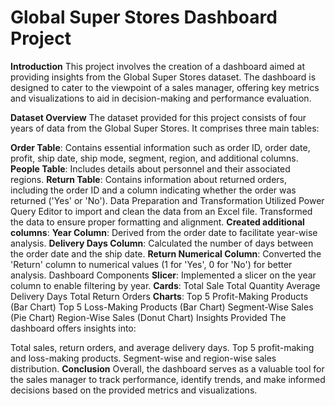 <h1>Global Super Stores Dashboard Project</h1>

**Introduction**
This project involves the creation of a dashboard aimed at providing insights from the Global Super Stores dataset. The dashboard is designed to cater to the viewpoint of a sales manager, offering key metrics and visualizations to aid in decision-making and performance evaluation.

**Dataset Overview**
The dataset provided for this project consists of four years of data from the Global Super Stores. It comprises three main tables:

**Order Table**: Contains essential information such as order ID, order date, profit, ship date, ship mode, segment, region, and additional columns.
**People Table**: Includes details about personnel and their associated regions.
**Return Table**: Contains information about returned orders, including the order ID and a column indicating whether the order was returned ('Yes' or 'No').
Data Preparation and Transformation
Utilized Power Query Editor to import and clean the data from an Excel file.
Transformed the data to ensure proper formatting and alignment.
**Created additional columns**:
**Year Column**: Derived from the order date to facilitate year-wise analysis.
**Delivery Days Column**: Calculated the number of days between the order date and the ship date.
**Return Numerical Column**: Converted the 'Return' column to numerical values (1 for 'Yes', 0 for 'No') for better analysis.
Dashboard Components
**Slicer**: Implemented a slicer on the year column to enable filtering by year.
**Cards**:
Total Sale
Total Quantity
Average Delivery Days
Total Return Orders
**Charts**:
Top 5 Profit-Making Products (Bar Chart)
Top 5 Loss-Making Products (Bar Chart)
Segment-Wise Sales (Pie Chart)
Region-Wise Sales (Donut Chart)
Insights Provided
The dashboard offers insights into:

Total sales, return orders, and average delivery days.
Top 5 profit-making and loss-making products.
Segment-wise and region-wise sales distribution.
**Conclusion**
Overall, the dashboard serves as a valuable tool for the sales manager to track performance, identify trends, and make informed decisions based on the provided metrics and visualizations.

